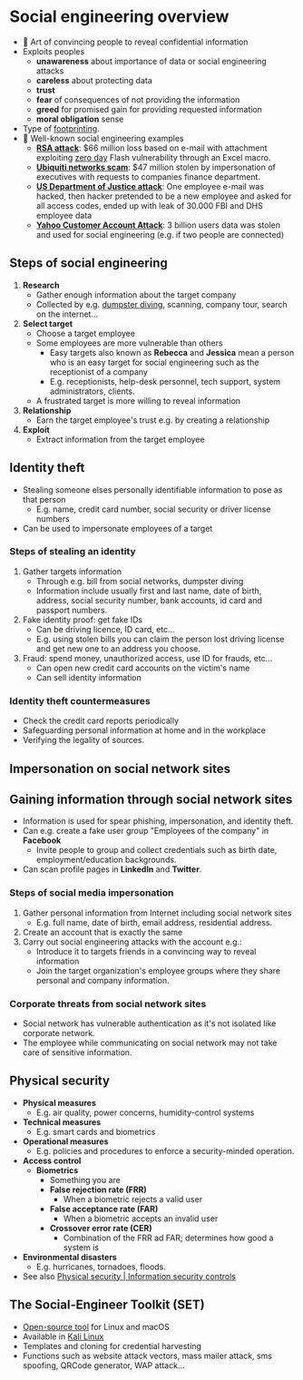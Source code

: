 # Social engineering overview

- 📝 Art of convincing people to reveal confidential information
- Exploits peoples
  - **unawareness** about importance of data or social engineering attacks
  - **careless** about protecting data
  - **trust**
  - **fear** of consequences of not providing the information
  - **greed** for promised gain for providing requested information
  - **moral obligation** sense
- Type of [footprinting](./../02-footprinting/footprinting-overview.md).
- 🤗 Well-known social engineering examples
  - [**RSA attack**](https://www.washingtonpost.com/blogs/post-tech/post/cyber-attack-on-rsa-cost-emc-66-million/2011/07/26/gIQA1ceKbI_blog.html): $66 million loss based on e-mail with attachment exploiting [zero day](./../01-introduction/information-security-overview.md#zero-day-attack) Flash vulnerability through an Excel macro.
  - [**Ubiquiti networks scam**](https://www.nbcnews.com/tech/security/ubiquiti-networks-says-it-was-victim-47-million-cyber-scam-n406201): $47 million stolen by impersonation of executives with requests to companies finance department.
  - [**US Department of Justice attack**](https://www.trendmicro.com/vinfo/pl/security/news/cyber-attacks/hackers-leak-information-of-30-000-fbi-and-dhs-employees): One employee e-mail was hacked, then hacker pretended to be a new employee and asked for all access codes, ended up with leak of 30.000 FBI and DHS employee data
  - [**Yahoo Customer Account Attack**](https://www.wsj.com/articles/yahoo-triples-estimate-of-breached-accounts-to-3-billion-1507062804): 3 billion users data was stolen and used for social engineering (e.g. if two people are connected)

## Steps of social engineering

1. **Research**
   - Gather enough information about the target company
   - Collected by e.g. [dumpster diving](./social-engineering-types.md#dumpster-diving), scanning, company tour, search on the internet...
2. **Select target**
   - Choose a target employee
   - Some employees are more vulnerable than others
     - Easy targets also known as **Rebecca** and **Jessica** mean a person who is an easy target for social engineering such as the receptionist of a company
     - E.g. receptionists, help-desk personnel, tech support, system administrators, clients.
   - A frustrated target is more willing to reveal information
3. **Relationship**
   - Earn the target employee's trust e.g. by creating a relationship
4. **Exploit**
   - Extract information from the target employee

## Identity theft

- Stealing someone elses personally identifiable information to pose as that person
  - E.g. name, credit card number, social security or driver license numbers
- Can be used to impersonate employees of a target

### Steps of stealing an identity

1. Gather targets information
   - Through e.g. bill from social networks, dumpster diving
   - Information include usually first and last name, date of birth, address, social security number, bank accounts, id card and passport numbers.
2. Fake identity proof: get fake IDs
   - Can be driving licence, ID card, etc...
   - E.g. using stolen bills you can claim the person lost driving license and get new one to an address you choose.
3. Fraud: spend money, unauthorized access, use ID for frauds, etc...
   - Can open new credit card accounts on the victim's name
   - Can sell identity information

### Identity theft countermeasures

- Check the credit card reports periodically
- Safeguarding personal information at home and in the workplace
- Verifying the legality of sources.

## Impersonation on social network sites

## Gaining information through social network sites

- Information is used for spear phishing, impersonation, and identity theft.
- Can e.g. create a fake user group "Employees of the company" in **Facebook**
  - Invite people to group and collect credentials such as birth date, employment/education backgrounds.
- Can scan profile pages in **LinkedIn** and **Twitter**.

### Steps of social media impersonation

1. Gather personal information from Internet including social network sites
   - E.g. full name, date of birth, email address, residential address.
2. Create an account that is exactly the same
3. Carry out social engineering attacks with the account e.g.:
   - Introduce it to targets friends in a convincing way to reveal information
   - Join the target organization's employee groups where they share personal and company information.

### Corporate threats from social network sites

- Social network has vulnerable authentication as it's not isolated like corporate network.
- The employee while communicating on social network may not take care of sensitive information.

## Physical security

- **Physical measures**
  - E.g. air quality, power concerns, humidity-control systems
- **Technical measures**
  - E.g. smart cards and biometrics
- **Operational measures**
  - E.g. policies and procedures to enforce a security-minded operation.
- **Access control**
  - **Biometrics**
    - Something you are
    - **False rejection rate (FRR)**
      - When a biometric rejects a valid user
    - **False acceptance rate (FAR)**
      - When a biometric accepts an invalid user
    - **Crossover error rate (CER)**
      - Combination of the FRR ad FAR; determines how good a system is
- **Environmental disasters**
  - E.g. hurricanes, tornadoes, floods.
- See also [Physical security | Information security controls](./../01-introduction/physical-security.md)

## The Social-Engineer Toolkit (SET)

- [Open-source tool](https://github.com/trustedsec/social-engineer-toolkit) for Linux and macOS
- Available in [Kali Linux](https://tools.kali.org/information-gathering/set)
- Templates and cloning for credential harvesting
- Functions such as website attack vectors, mass mailer attack, sms spoofing, QRCode generator, WAP attack...
